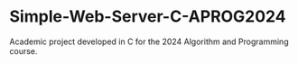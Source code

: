 # Simple-Web-Server-C-APROG2024
Academic project developed in C for the 2024 Algorithm and Programming course.
